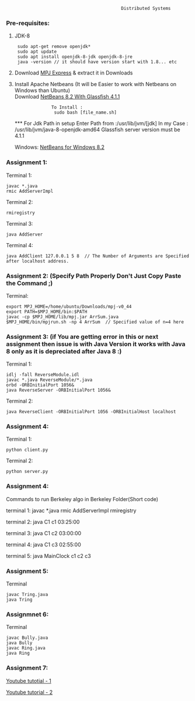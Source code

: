                                                 Distributed Systems
### Pre-requisites:

1. JDK-8

        sudo apt-get remove openjdk*
        sudo apt update
        sudo apt install openjdk-8-jdk openjdk-8-jre
        java -version // it should have version start with 1.8... etc 
    
3. Download [MPJ Express](https://sourceforge.net/projects/mpjexpress/files/releases/mpj-v0_44.tar.gz/download) & extract it in Downloads         
 
4. Install Apache Netbeans (It will be Easier to work with Netbeans on Windows than Ubuntu)      
   Download [NetBeans 8.2 With Glassfish 4.1.1](https://drive.google.com/file/d/1Cg3Tn8ALQlrFyEGO3e6lH4h8cvECDylu/view?usp=sharing)

                     To Install :
                      sudo bash [file_name.sh]

   *** For Jdk Path in setup Enter Path from :/usr/lib/jvm/[jdk]
        In my Case : /usr/lib/jvm/java-8-openjdk-amd64
     Glassfish server version must be 4.1.1 

      Windows: [NetBeans for Windows 8.2](https://www.youtube.com/redirect?event=video_description&redir_token=QUFFLUhqazNzTWYtMG93eUMwXzJHb2RDRm1KaFp1YlRyUXxBQ3Jtc0ttWWpvRHZHZzM4MUNYRndTaUxwRUxVUVltZU1PSWZ4X0dPRUZxU0NMWEE1SzlCMk5TVlhMN2R4R2pxSFpDODdhUlJsUVJUTXc4QTN2cWlIaE5oMWVKWGliTTZUUm1ueFFTNE5xeG51NUVFRnJtS25LRQ&q=https%3A%2F%2Fbit.ly%2F3MMVGTe&v=ASd1S-_HLWw)
       

### Assignment 1:

Terminal 1:

    javac *.java
    rmic AddServerImpl

Terminal 2:

    rmiregistry

Terminal 3:

    java AddServer

Terminal 4:

    java AddClient 127.0.0.1 5 8  // The Number of Arguments are Specified after localhost address.
    

### Assignment 2: (Specify Path Properly Don't Just Copy Paste the Command ;)

Terminal:

    export MPJ_HOME=/home/ubuntu/Downloads/mpj-v0_44
    export PATH=$MPJ_HOME/bin:$PATH
    javac -cp $MPJ_HOME/lib/mpj.jar ArrSum.java
    $MPJ_HOME/bin/mpjrun.sh -np 4 ArrSum  // Specified value of n=4 here 


### Assignment 3: (if You are getting error in this or next assignment then issue is with Java Version it works with Java 8 only as it is depreciated after Java 8 :)     
Terminal 1:

    idlj -fall ReverseModule.idl
    javac *.java ReverseModule/*.java
    orbd -ORBInitialPort 1056&
    java ReverseServer -ORBInitialPort 1056& 

Terminal 2:

    java ReverseClient -ORBInitialPort 1056 -ORBInitialHost localhost

### Assignment 4:

Terminal 1:

    python client.py


Terminal 2:

    python server.py

### Assignment 4:
Commands to run Berkeley algo in Berkeley Folder(Short code)

terminal 1:
javac *.java
rmic AddServerImpl
rmiregistry

terminal 2:
java C1 c1 03:25:00

terminal 3:
java C1 c2 03:00:00

terminal 4:
java C1 c3 02:55:00

terminal 5:
java MainClock c1 c2 c3


### Assignment 5:

Terminal

    javac Tring.java
    java Tring

### Assignmnet 6:

Terminal

    javac Bully.java
    java Bully
    javac Ring.java
    java Ring
    
### Assignment 7:

   [Youtube tutotial - 1](https://www.youtube.com/watch?v=ASd1S-_HLWw&list=PL1ysxTqY226jlhxh31xMYS72CqC5_vodG&index=2) 
   
   [Youtube tutorial - 2](https://www.youtube.com/watch?v=0z-HvSfr-M4)
    
    
